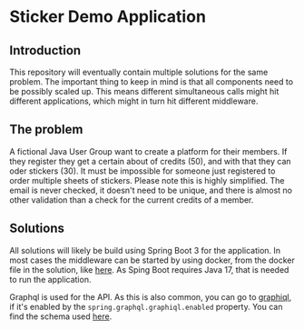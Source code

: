 # Sticker Demo Application

## Introduction

This repository will eventually contain multiple solutions for the same problem. The important thing to keep in mind is
that all components need to be possibly scaled up. This means different simultaneous calls might hit different
applications, which might in turn hit different middleware.

## The problem

A fictional Java User Group want to create a platform for their members. If they register they get a certain about of
credits (50), and with that they can oder stickers (30). It must be impossible for someone just registered to order
multiple sheets of stickers. Please note this is highly simplified. The email is never checked, it doesn't need to be
unique, and there is almost no other validation than a check for the current credits of a member.

## Solutions

All solutions will likely be build using Spring Boot 3 for the application. In most cases the middleware can be started
by using docker, from the docker file in the solution, like [here](/axon/docker-compose.yml). As Sping Boot requires
Java 17, that is needed to run the application.

Graphql is used for the API. As this is also common, you can go to [graphiql](http://localhost:8080/graphiql), if it's
enabled by the `spring.graphql.graphiql.enabled` property. You can find the schema
used [here](common/src/main/resources/graphql/member.graphqls).